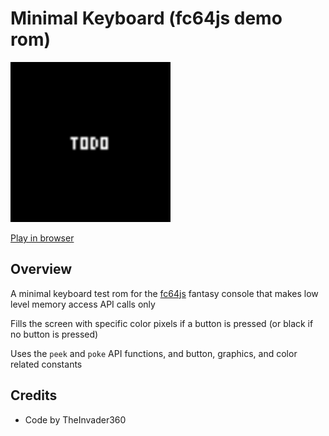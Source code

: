 # Minimal Keyboard (fc64js demo rom)

[<img src="https://raw.githubusercontent.com/TheInvader360/fc64js/main/rom/demo/minimal-keyboard/docs/demo.gif" width="256"/>](https://theinvader360.github.io/fc64js/rom/demo/minimal-keyboard/)

[Play in browser](https://theinvader360.github.io/fc64js/rom/demo/minimal-keyboard/)

## Overview

A minimal keyboard test rom for the [fc64js](https://github.com/TheInvader360/fc64js) fantasy console that makes low level memory access API calls only

Fills the screen with specific color pixels if a button is pressed (or black if no button is pressed)

Uses the ```peek``` and ```poke``` API functions, and button, graphics, and color related constants

## Credits

* Code by TheInvader360
